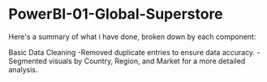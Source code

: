 # PowerBI-01-Global-Superstore

Here's a summary of what i have done, broken down by each component:

Basic Data Cleaning
 -Removed duplicate entries to ensure data accuracy.
 -Segmented visuals by Country, Region, and Market for a more detailed analysis.


